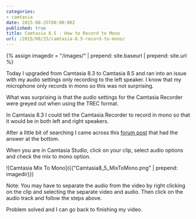 ```yaml
---
categories:
- camtasia
date: 2015-08-25T00:00:00Z
published: true
title: Camtasia 8.5 - How to Record to Mono
url: /2015/08/25/camtasia-8.5-record-to-mono/
---
```


{% assign imagedir = "/images/" | prepend: site.baseurl | prepend: site.url %}

Today I upgraded from Camtasia 8.3 to Camtasia 8.5 and ran into an issue with my audio settings only recording to the left speaker.  I know that my microphone only records in mono so this was not surprising.

What was surprising is that the audio settings for the Camtasia Recorder were greyed out when using the TREC format.    

In Camtasia 8.3 I could tell the Camtasia Recorder to record in mono so that it would be in both left and right speakers.  

After a little bit of searching I came across this [forum post](https://feedback.techsmith.com/techsmith/topics/audio_settings_greyed_out_disabled) that had the answer at the bottom.  

When you are in Camtasia Studio, click on your clip, select audio options and check the mix to mono option.

![Camtasia Mix To Mono]({{"Camtasia8_5_MixToMono.png" | prepend: imagedir}})

Note: You may have to separate the audio from the video by right clicking on the clip and selecting the separate video and audio.   Then click on the audio track and follow the steps above. 
 
Problem solved and I can go back to finishing my video.